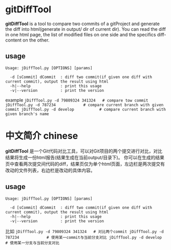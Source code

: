 # gitDiffTool

**gitDiffTool** is a tool to compare two commits of a gitProject and generate the diff into html(generate in output/ dir of current dir). 
You can read the diff in one html page, the list of modified files on one side and the specifics diff-content on the other.

## usage

```
Usage: jDiffTool.py [OPTIONS] [params]

  -d [sCommit] dCommit  : diff two commit(if given one diff with current commit), output the result using html
  -h|--help             : print this usage
  -v|--version          : print the version
```

example
``
jDiffTool.py -d 79809324 341324   # compare tow commit
jDiffTool.py -d 787234            # compare current branch with given commit
jDiffTool.py -d develop           # compare current branch with given branch's name
``

# 中文简介 chinese

**gitDiffTool** 是一个Git代码对比工具，可以对Git项目的两个提交进行对比，对比结果将生成一份html报告(结果生成在当前output/目录下)。
你可以在生成的结果页中查看两次提交间代码的diff，结果页仅为单个html页面，左边栏是两次提交有改动的文件列表，右边栏是改动的具体内容。

## usage

```
Usage: jDiffTool.py [OPTIONS] [params]

  -d [sCommit] dCommit  : diff two commit(if given one diff with current commit), output the result using html
  -h|--help             : print this usage
  -v|--version          : print the version
```

比如
``
jDiffTool.py -d 79809324 341324   # 对比两个commit
jDiffTool.py -d 787234            # 使用某一commit与当前分支对比
jDiffTool.py -d develop           # 使用某一分支与当前分支对比
``
